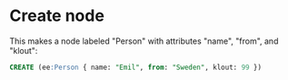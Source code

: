 



# Create node

This makes a node labeled "Person" with attributes "name", "from", and "klout":

```SQL
CREATE (ee:Person { name: "Emil", from: "Sweden", klout: 99 })
```